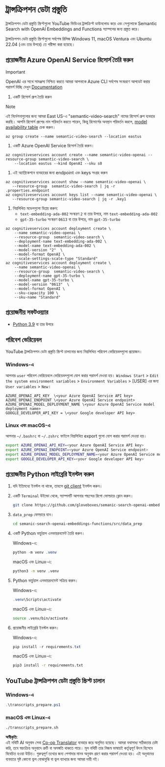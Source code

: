 <!--
CO_OP_TRANSLATOR_METADATA:
{
  "original_hash": "0d69f2d5814a698d3de5d0235940b5ae",
  "translation_date": "2025-07-09T13:08:31+00:00",
  "source_file": "08-building-search-applications/scripts/README.md",
  "language_code": "bn"
}
-->
# ট্রান্সক্রিপশন ডেটা প্রস্তুতি

ট্রান্সক্রিপশন ডেটা প্রস্তুতি স্ক্রিপ্টগুলো YouTube ভিডিওর ট্রান্সক্রিপ্ট ডাউনলোড করে এবং সেগুলোকে Semantic Search with OpenAI Embeddings and Functions স্যাম্পলের জন্য প্রস্তুত করে।

ট্রান্সক্রিপশন ডেটা প্রস্তুতি স্ক্রিপ্টগুলো সর্বশেষ রিলিজ Windows 11, macOS Ventura এবং Ubuntu 22.04 (এবং তার উপরে) তে পরীক্ষা করা হয়েছে।

## প্রয়োজনীয় Azure OpenAI Service রিসোর্স তৈরি করুন

> [!IMPORTANT]
> OpenAI এর সাথে সামঞ্জস্য নিশ্চিত করতে আমরা আপনাকে Azure CLI সর্বশেষ সংস্করণে আপডেট করার পরামর্শ দিচ্ছি
> দেখুন [Documentation](https://learn.microsoft.com/cli/azure/update-azure-cli?WT.mc_id=academic-105485-koreyst)

1. একটি রিসোর্স গ্রুপ তৈরি করুন

> [!NOTE]
> এই নির্দেশনাগুলোর জন্য আমরা East US-এ "semantic-video-search" নামের রিসোর্স গ্রুপ ব্যবহার করছি।
> আপনি রিসোর্স গ্রুপের নাম পরিবর্তন করতে পারেন, কিন্তু রিসোর্সের অবস্থান পরিবর্তন করলে,
> [model availability table](https://aka.ms/oai/models?WT.mc_id=academic-105485-koreyst) চেক করুন।

```console
az group create --name semantic-video-search --location eastus
```

1. একটি Azure OpenAI Service রিসোর্স তৈরি করুন।

```console
az cognitiveservices account create --name semantic-video-openai --resource-group semantic-video-search \
    --location eastus --kind OpenAI --sku s0
```

1. এই অ্যাপ্লিকেশনে ব্যবহারের জন্য endpoint এবং keys সংগ্রহ করুন

```console
az cognitiveservices account show --name semantic-video-openai \
   --resource-group  semantic-video-search | jq -r .properties.endpoint
az cognitiveservices account keys list --name semantic-video-openai \
   --resource-group semantic-video-search | jq -r .key1
```

1. নিম্নলিখিত মডেলগুলো ডিপ্লয় করুন:
   - `text-embedding-ada-002` সংস্করণ `2` বা তার উপরে, নাম `text-embedding-ada-002`
   - `gpt-35-turbo` সংস্করণ `0613` বা তার উপরে, নাম `gpt-35-turbo`

```console
az cognitiveservices account deployment create \
    --name semantic-video-openai \
    --resource-group  semantic-video-search \
    --deployment-name text-embedding-ada-002 \
    --model-name text-embedding-ada-002 \
    --model-version "2"  \
    --model-format OpenAI \
    --scale-settings-scale-type "Standard"
az cognitiveservices account deployment create \
    --name semantic-video-openai \
    --resource-group  semantic-video-search \
    --deployment-name gpt-35-turbo \
    --model-name gpt-35-turbo \
    --model-version "0613"  \
    --model-format OpenAI \
    --sku-capacity 100 \
    --sku-name "Standard"
```

## প্রয়োজনীয় সফটওয়্যার

- [Python 3.9](https://www.python.org/downloads/?WT.mc_id=academic-105485-koreyst) বা তার উপরে

## পরিবেশ ভেরিয়েবল

YouTube ট্রান্সক্রিপশন ডেটা প্রস্তুতি স্ক্রিপ্ট চালানোর জন্য নিম্নলিখিত পরিবেশ ভেরিয়েবলগুলো প্রয়োজন।

### Windows-এ

আপনার `user` পরিবেশ ভেরিয়েবলে ভেরিয়েবলগুলো যোগ করার পরামর্শ দেওয়া হয়।
`Windows Start` > `Edit the system environment variables` > `Environment Variables` > [USER] এর জন্য `User variables` > `New`।

```text
AZURE_OPENAI_API_KEY  \<your Azure OpenAI Service API key>
AZURE_OPENAI_ENDPOINT \<your Azure OpenAI Service endpoint>
AZURE_OPENAI_MODEL_DEPLOYMENT_NAME \<your Azure OpenAI Service model deployment name>
GOOGLE_DEVELOPER_API_KEY = \<your Google developer API key>
```

### Linux এবং macOS-এ

আপনার `~/.bashrc` বা `~/.zshrc` ফাইলে নিম্নলিখিত export গুলো যোগ করার পরামর্শ দেওয়া হয়।

```bash
export AZURE_OPENAI_API_KEY=<your Azure OpenAI Service API key>
export AZURE_OPENAI_ENDPOINT=<your Azure OpenAI Service endpoint>
export AZURE_OPENAI_MODEL_DEPLOYMENT_NAME=<your Azure OpenAI Service model deployment name>
export GOOGLE_DEVELOPER_API_KEY=<your Google developer API key>
```

## প্রয়োজনীয় Python লাইব্রেরি ইনস্টল করুন

1. যদি ইতিমধ্যে ইনস্টল না থাকে, তাহলে [git client](https://git-scm.com/downloads?WT.mc_id=academic-105485-koreyst) ইনস্টল করুন।
1. একটি `Terminal` উইন্ডো থেকে, স্যাম্পলটি আপনার পছন্দের রিপো ফোল্ডারে ক্লোন করুন।

    ```bash
    git clone https://github.com/gloveboxes/semanic-search-openai-embeddings-functions.git
    ```

1. `data_prep` ফোল্ডারে যান।

   ```bash
   cd semanic-search-openai-embeddings-functions/src/data_prep
   ```

1. একটি Python ভার্চুয়াল এনভায়রনমেন্ট তৈরি করুন।

    Windows-এ:

    ```powershell
    python -m venv .venv
    ```

    macOS এবং Linux-এ:

    ```bash
    python3 -m venv .venv
    ```

1. Python ভার্চুয়াল এনভায়রনমেন্ট সক্রিয় করুন।

   Windows-এ:

   ```powershell
   .venv\Scripts\activate
   ```

   macOS এবং Linux-এ:

   ```bash
   source .venv/bin/activate
   ```

1. প্রয়োজনীয় লাইব্রেরি ইনস্টল করুন।

   Windows-এ:

   ```powershell
   pip install -r requirements.txt
   ```

   macOS এবং Linux-এ:

   ```bash
   pip3 install -r requirements.txt
   ```

## YouTube ট্রান্সক্রিপশন ডেটা প্রস্তুতি স্ক্রিপ্ট চালান

### Windows-এ

```powershell
.\transcripts_prepare.ps1
```

### macOS এবং Linux-এ

```bash
./transcripts_prepare.sh
```

**অস্বীকৃতি**:  
এই নথিটি AI অনুবাদ সেবা [Co-op Translator](https://github.com/Azure/co-op-translator) ব্যবহার করে অনূদিত হয়েছে। আমরা যথাসাধ্য সঠিকতার চেষ্টা করি, তবে স্বয়ংক্রিয় অনুবাদে ত্রুটি বা অসঙ্গতি থাকতে পারে। মূল নথিটি তার নিজস্ব ভাষায়ই কর্তৃত্বপূর্ণ উৎস হিসেবে বিবেচিত হওয়া উচিত। গুরুত্বপূর্ণ তথ্যের জন্য পেশাদার মানব অনুবাদ গ্রহণ করার পরামর্শ দেওয়া হয়। এই অনুবাদের ব্যবহারে সৃষ্ট কোনো ভুল বোঝাবুঝি বা ভুল ব্যাখ্যার জন্য আমরা দায়ী নই।